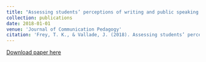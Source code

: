 ```yaml
---
title: "Assessing students’ perceptions of writing and public speaking self-efficacy in a composition and communication course"
collection: publications
date: 2018-01-01
venue: 'Journal of Communication Pedagogy'
citation: 'Frey, T. K., & Vallade, J. (2018). Assessing students’ perceptions of writing and public speaking self-efficacy in a composition and communication course. <i>Journal of Communication Pedagogy, 1</i>, 27-39. https://doi.org/10.31446/JCP.2018.08.'
---
```


[Download paper here](http://tkodyfrey.github.io/files/Self_Efficacy.pdf)
